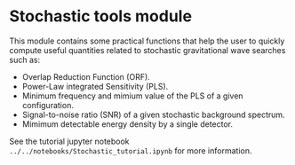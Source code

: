 # Stochastic tools module

This module contains some practical functions that help the user to quickly compute useful quantities related to stochastic gravitational wave searches such as:

- Overlap Reduction Function (ORF).
- Power-Law integrated Sensitivity (PLS).
- Minimum frequency and mimium value of the PLS of a given configuration.
- Signal-to-noise ratio (SNR) of a given stochastic background spectrum.
- Mimimum detectable energy density by a single detector.

See the tutorial jupyter notebook `../../notebooks/Stochastic_tutorial.ipynb` for more information.
